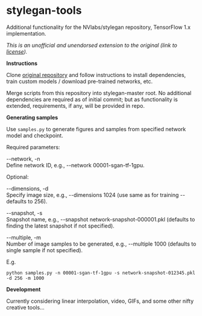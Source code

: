 # stylegan-tools

Additional functionality for the NVlabs/stylegan repository, TensorFlow 1.x implementation.

*This is an unofficial and unendorsed extension to the original (link to [license](https://github.com/NVlabs/stylegan/blob/master/LICENSE.txt)).*

**Instructions**

Clone [original repository](https://github.com/NVlabs/stylegan) and follow instructions to install dependencies, train custom models / download pre-trained networks, etc.

Merge scripts from this repository into stylegan-master root. No additional dependencies are required as of initial commit; but as functionality is extended, requirements, if any, will be provided in repo.

**Generating samples**

Use `samples.py` to generate figures and samples from specified network model and checkpoint.

Required parameters:

--network, -n\
Define network ID, e.g., --network 00001-sgan-tf-1gpu.

Optional:

--dimensions, -d\
Specify image size, e.g., --dimensions 1024 (use same as for training -- defaults to 256).

--snapshot, -s\
Snapshot name, e.g., --snapshot network-snapshot-000001.pkl (defaults to finding the latest snapshot if not specified).

--multiple, -m\
Number of image samples to be generated, e.g., --multiple 1000 (defaults to single sample if not specified).

E.g.
```
python samples.py -n 00001-sgan-tf-1gpu -s network-snapshot-012345.pkl -d 256 -m 1000
```

**Development**

Currently considering linear interpolation, video, GIFs, and some other nifty creative tools...
